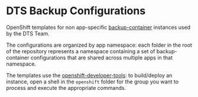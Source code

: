 # DTS Backup Configurations

OpenShift templates for non app-specific [backup-container](https://github.com/BCDevOps/backup-container) instances used by the DTS Team.

The configurations are organized by app namespace: each folder in the root of the repository represents a namespace containing a set of backup-container configurations that are shared across multiple apps in that namespace.

The templates use the [openshift-developer-tools](https://github.com/BCDevOps/openshift-developer-tools): to build/deploy an instance, open a shell in the `openshift` folder for the group you want to process and execute the appropriate commands.
